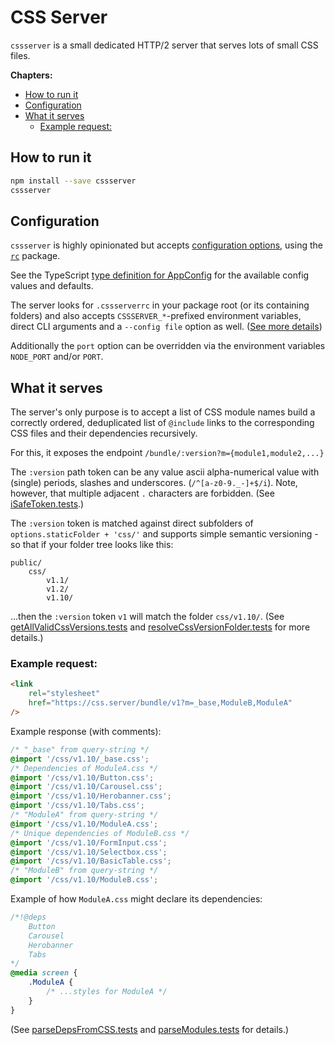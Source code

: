 # CSS Server

`cssserver` is a small dedicated HTTP/2 server that serves lots of small CSS
files.

**Chapters:**

- [How to run it](#how-to-run-it)
- [Configuration](#configuration)
- [What it serves](#what-it-serves)
	- [Example request:](#example-request)

## How to run it

```sh
npm install --save cssserver
cssserver
```

## Configuration

`cssserver` is highly opinionated but accepts
[configuration options](src/AppConfig.ts), using the
[`rc`](https://www.npmjs.com/package/rc) package.

See the TypeScript [type definition for AppConfig](src/AppConfig.ts) for the
available config values and defaults.

The server looks for `.cssserverrc` in your package root (or its containing
folders) and also accepts `CSSSERVER_*`-prefixed environment variables, direct
CLI arguments and a `--config file` option as well.
([See more details](https://www.npmjs.com/package/rc#standards))

Additionally the `port` option can be overridden via the environment variables
`NODE_PORT` and/or `PORT`.

## What it serves

The server's only purpose is to accept a list of CSS module names build a
correctly ordered, deduplicated list of `@include` links to the corresponding
CSS files and their dependencies recursively.

For this, it exposes the endpoint `/bundle/:version?m={module1,module2,...}`

The `:version` path token can be any value ascii alpha-numerical value with
(single) periods, slashes and underscores. (`/^[a-z0-9._-]+$/i`). Note,
however, that multiple adjacent `.` characters are forbidden. (See
[iSafeToken.tests](src/iSafeToken.tests.ts).)

The `:version` token is matched against direct subfolders of
`options.staticFolder + 'css/'` and supports simple semantic versioning - so
that if your folder tree looks like this:

```
public/
	css/
		v1.1/
		v1.2/
		v1.10/
```

...then the `:version` token `v1` will match the folder `css/v1.10/`. (See
[getAllValidCssVersions.tests](src/getAllValidCssVersions.tests.ts) and
[resolveCssVersionFolder.tests](src/resolveCssVersionFolder.tests.ts) for more
details.)

### Example request:

```html
<link
	rel="stylesheet"
	href="https://css.server/bundle/v1?m=_base,ModuleB,ModuleA"
/>
```

Example response (with comments):

```css
/* "_base" from query-string */
@import '/css/v1.10/_base.css';
/* Dependencies of ModuleA.css */
@import '/css/v1.10/Button.css';
@import '/css/v1.10/Carousel.css';
@import '/css/v1.10/Herobanner.css';
@import '/css/v1.10/Tabs.css';
/* "ModuleA" from query-string */
@import '/css/v1.10/ModuleA.css';
/* Unique dependencies of ModuleB.css */
@import '/css/v1.10/FormInput.css';
@import '/css/v1.10/Selectbox.css';
@import '/css/v1.10/BasicTable.css';
/* "ModuleB" from query-string */
@import '/css/v1.10/ModuleB.css';
```

Example of how `ModuleA.css` might declare its dependencies:

```css
/*!@deps
	Button
	Carousel
	Herobanner 
	Tabs
*/
@media screen {
	.ModuleA {
		/* ...styles for ModuleA */
	}
}
```

(See [parseDepsFromCSS.tests](src/parseDepsFromCSS.tests.ts) and
[parseModules.tests](src/parseModules.tests.ts) for details.)
